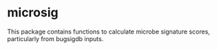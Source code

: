 # microsig
This package contains functions to calculate microbe signature scores, particularly from bugsigdb inputs.
